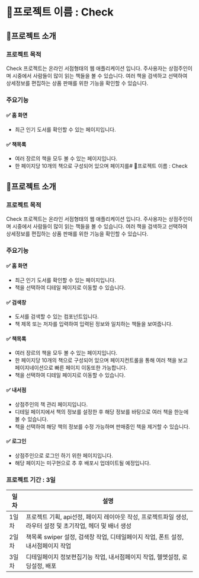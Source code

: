 # 📘프로젝트 이름 : Check
## 📌프로젝트 소개

### 프로젝트 목적
Check 프로젝트는 온라인 서점형태의 웹 애플리케이션 입니다.
주사용자는 상점주인이며 시중에서 사람들이 많이 읽는 책들을 볼 수 있습니다.
여러 책을 검색하고 선택하여 상세정보를 편집하는 상품 판매를 위한 기능을 확인할 수 있습니다.

### 주요기능

#### ✅ 홈 화면
- 최근 인기 도서를 확인할 수 있는 페이지입니다.

#### ✅ 책목록
- 여러 장르의 책을 모두 볼 수 있는 페이지입니다.
- 한 페이지당 10개의 책으로 구성되어 있으며 페이지를# 📘프로젝트 이름 : Check
## 📌프로젝트 소개

### 프로젝트 목적
Check 프로젝트는 온라인 서점형태의 웹 애플리케이션 입니다.
주사용자는 상점주인이며 시중에서 사람들이 많이 읽는 책들을 볼 수 있습니다.
여러 책을 검색하고 선택하여 상세정보를 편집하는 상품 판매를 위한 기능을 확인할 수 있습니다.

### 주요기능

#### ✅ 홈 화면
- 최근 인기 도서를 확인할 수 있는 페이지입니다.
- 책을 선택하여 디테일 페이지로 이동할 수 있습니다.

#### ✅ 검색창
- 도서를 검색할 수 있는 컴포넌트입니다.
- 책 제목 또는 저자를 입력하여 입력된 정보와 일치하는 책들을 보여줍니다.

#### ✅ 책목록
- 여러 장르의 책을 모두 볼 수 있는 페이지입니다.
- 한 페이지당 10개의 책으로 구성되어 있으며 페이지컨트롤을 통해 여러 책을 보고 페이지네이션으로 빠른 페이지 이동또한 가능합니다.
- 책을 선택하여 디테일 페이지로 이동할 수 있습니다.

#### ✅ 내서점
- 상점주인의 책 관리 페이지입니다.
- 디테일 페이지에서 책의 정보를 설정한 후 해당 정보를 바탕으로 여러 책을 한눈에 볼 수 있습니다.
- 책을 선택하여 해당 책의 정보를 수정 가능하며 판매중인 책을 제거할 수 있습니다.

#### ✅ 로그인
- 상점주인으로 로그인 하기 위한 페이지입니다.
- 해당 페이지는 미구현으로 추 후 배포시 업데이트될 예정입니다.

### 프로젝트 기간 : 3일
| 일차 | 설명 |
|------|------|
| 1일차 | 프로젝트 기획, api선정, 페이지 레이아웃 작성, 프로젝트파일 생성, 라우터 설정 및 초기작업, 헤더 및 배너 생성|
| 2일차 | 책목록 swiper 설정, 검색창 작업, 디테일페이지 작업, 폰트 설정, 내서점페이지 작업 |
| 3일차 | 디테일페이지 정보편집기능 작업, 내서점페이지 작업, 헬멧설정, 로딩설정, 배포 |




